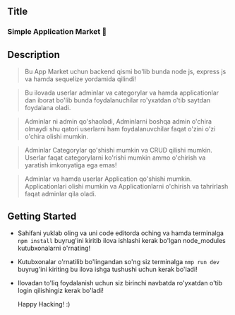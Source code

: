 ## Title

### Simple Application Market 📱

## Description

> Bu App Market uchun backend qismi bo'lib bunda node js, express js va hamda sequelize yordamida qilindi!

> Bu ilovada userlar adminlar va categorylar va hamda applicationlar dan iborat bo'lib bunda foydalanuchilar ro'yxatdan o'tib saytdan foydalana oladi.

> Adminlar ni admin qo'shaoladi, Adminlarni boshqa admin o'chira olmaydi shu qatori userlarni ham foydalanuvchilar faqat o'zini o'zi o'chira olishi mumkin.

> Adminlar Categorylar qo'shishi mumkin va CRUD qilishi mumkin. Userlar faqat categorylarni ko'rishi mumkin ammo o'chirish va yaratish imkonyatiga ega emas!

> Adminlar va hamda userlar Application qo'shishi mumkin. Applicationlari olishi mumkin va Applicationlarni o'chirish va tahrirlash faqat adminlar qila oladi.

## Getting Started

- Sahifani yuklab oling va uni code editorda oching va hamda terminalga `npm install` buyrug'ini kiritib ilova ishlashi kerak bo'lgan node_modules kutubxonalarni o'rnating!

- Kutubxonalar o'rnatilib bo'lingandan so'ng siz terminalga `nmp run dev` buyrug'ini kiriting bu ilova ishga tushushi uchun kerak bo'ladi!

- Ilovadan to'liq foydalanish uchun siz birinchi navbatda ro'yxatdan o'tib login qilishingiz kerak bo'ladi!

  Happy Hacking! :)
